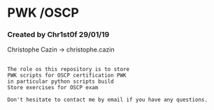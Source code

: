 # PWK /OSCP
### Created by Chr1st0f 29/01/19
Christophe Cazin -> christophe.cazin
##
    The role os this repository is to store
    PWK scripts for OSCP certification PWK
    in particular python scripts build 
    Store exercises for OSCP exam

    Don't hesitate to contact me by email if you have any questions.

